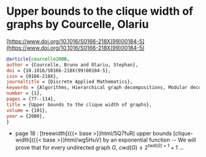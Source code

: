 # Upper bounds to the clique width of graphs by Courcelle, Olariu

[https://www.doi.org/10.1016/S0166-218X(99)00184-5](https://www.doi.org/10.1016/S0166-218X(99)00184-5)

```bibtex
@article{courcelle2000,
author = {Courcelle, Bruno and Olariu, Stephan},
doi = {10.1016/S0166-218X(99)00184-5},
issn = {0166-218X},
journaltitle = {Discrete Applied Mathematics},
keywords = {Algorithms, Hierarchical graph decompositions, Modular decomposition, Monadic second-order logic, Tree decompositions},
number = {1},
pages = {77--114},
title = {Upper bounds to the clique width of graphs},
volume = {101},
year = {2000},
}
```
* page 18 : [treewidth]({{< base >}}html/5Q7fuR) upper bounds [clique-width]({{< base >}}html/wg5HuV) by an exponential function -- We will prove that for every undirected graph $G$, $cwd(G) \le 2^{twd(G)+1}+1$ ...